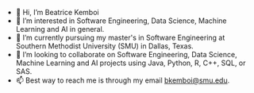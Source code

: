- 👋 Hi, I’m Beatrice Kemboi
- 👀 I’m interested in Software Engineering, Data Science, Machine Learning and AI in general.
- 🌱 I’m currently pursuing my master's in Software Engineering at Southern Methodist University (SMU) in Dallas, Texas.
- 💞️ I’m looking to collaborate on Software Engineering, Data Science, Machine Learning and AI projects using Java, Python, R, C++, SQL, or SAS. 
- 📫 Best way to reach me is through my email bkemboi@smu.edu.

<!---
bkemboi394/bkemboi394 is a ✨ special ✨ repository because its `README.md` (this file) appears on your GitHub profile.
You can click the Preview link to take a look at your changes.
--->
